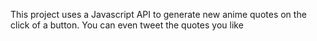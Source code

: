 This project uses a Javascript API to generate new anime quotes on the click of a button. You can even tweet the quotes you like
